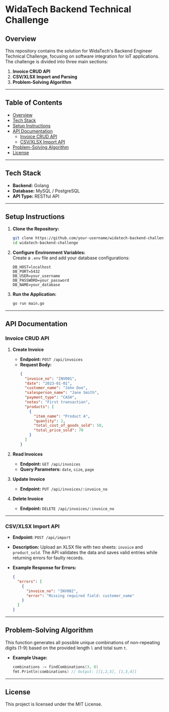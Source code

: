 # WidaTech Backend Technical Challenge

## Overview
This repository contains the solution for WidaTech's Backend Engineer Technical Challenge, focusing on software integration for IoT applications. The challenge is divided into three main sections:

1. **Invoice CRUD API**  
2. **CSV/XLSX Import and Parsing**  
3. **Problem-Solving Algorithm**  

---

## Table of Contents
- [Overview](#overview)
- [Tech Stack](#tech-stack)
- [Setup Instructions](#setup-instructions)
- [API Documentation](#api-documentation)
  - [Invoice CRUD API](#invoice-crud-api)
  - [CSV/XLSX Import API](#csvxlsx-import-api)
- [Problem-Solving Algorithm](#problem-solving-algorithm)
- [License](#license)

---

## Tech Stack
- **Backend:** Golang  
- **Database:** MySQL / PostgreSQL  
- **API Type:** RESTful API  

---

## Setup Instructions

1. **Clone the Repository:**  
   ```bash
   git clone https://github.com/your-username/widatech-backend-challenge.git
   cd widatech-backend-challenge
   ```

2. **Configure Environment Variables:**  
   Create a `.env` file and add your database configurations:
   ```env
   DB_HOST=localhost
   DB_PORT=5432
   DB_USER=your_username
   DB_PASSWORD=your_password
   DB_NAME=your_database
   ```

3. **Run the Application:**  
   ```bash
   go run main.go
   ```

---

## API Documentation

### Invoice CRUD API

1. **Create Invoice**  
   - **Endpoint:** `POST /api/invoices`  
   - **Request Body:**
     ```json
     {
       "invoice_no": "INV001",
       "date": "2023-01-01",
       "customer_name": "John Doe",
       "salesperson_name": "Jane Smith",
       "payment_type": "CASH",
       "notes": "First transaction",
       "products": [
         {
           "item_name": "Product A",
           "quantity": 2,
           "total_cost_of_goods_sold": 50,
           "total_price_sold": 70
         }
       ]
     }
     ```

2. **Read Invoices**  
   - **Endpoint:** `GET /api/invoices`  
   - **Query Parameters:** `date`, `size`, `page`

3. **Update Invoice**  
   - **Endpoint:** `PUT /api/invoices/:invoice_no`

4. **Delete Invoice**  
   - **Endpoint:** `DELETE /api/invoices/:invoice_no`

---

### CSV/XLSX Import API

- **Endpoint:** `POST /api/import`
- **Description:** Upload an XLSX file with two sheets: `invoice` and `product_sold`. The API validates the data and saves valid entries while returning errors for faulty records.

- **Example Response for Errors:**
  ```json
  {
    "errors": [
      {
        "invoice_no": "INV002",
        "error": "Missing required field: customer_name"
      }
    ]
  }
  ```

---

## Problem-Solving Algorithm

This function generates all possible unique combinations of non-repeating digits (1-9) based on the provided length `l` and total sum `t`.

- **Example Usage:**
  ```go
  combinations := findCombinations(3, 8)
  fmt.Println(combinations) // Output: [[1,2,5], [1,3,4]]
  ```

---

## License
This project is licensed under the MIT License.

